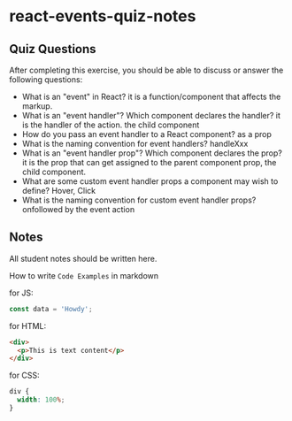 # react-events-quiz-notes

## Quiz Questions

After completing this exercise, you should be able to discuss or answer the following questions:

- What is an "event" in React?
  it is a function/component that affects the markup.
- What is an "event handler"? Which component declares the handler?
  it is the handler of the action. the child component
- How do you pass an event handler to a React component?
  as a prop
- What is the naming convention for event handlers?
  handleXxx
- What is an "event handler prop"? Which component declares the prop?
  it is the prop that can get assigned to the parent component prop, the child component.
- What are some custom event handler props a component may wish to define?
  Hover, Click
- What is the naming convention for custom event handler props?
  onfollowed by the event action

## Notes

All student notes should be written here.

How to write `Code Examples` in markdown

for JS:

```javascript
const data = 'Howdy';
```

for HTML:

```html
<div>
  <p>This is text content</p>
</div>
```

for CSS:

```css
div {
  width: 100%;
}
```
